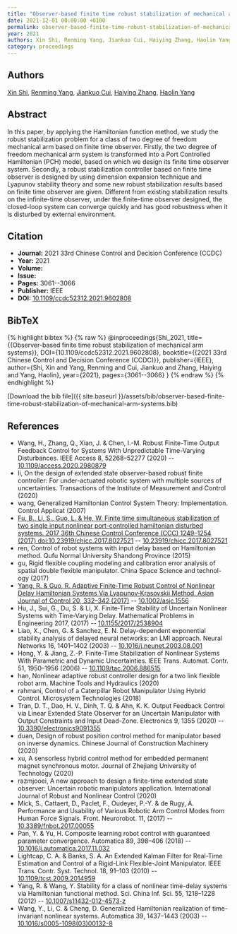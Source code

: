 ```yaml
---
title: "Observer-based finite time robust stabilization of mechanical arm systems"
date: 2021-12-01 00:00:00 +0100
permalink: observer-based-finite-time-robust-stabilization-of-mechanical-arm-systems
year: 2021
authors: Xin Shi, Renming Yang, Jiankuo Cui, Haiying Zhang, Haolin Yang
category: proceedings
---
```

 
## Authors
[Xin Shi](authors/xin-shi), [Renming Yang](authors/renming-yang), [Jiankuo Cui](authors/jiankuo-cui), [Haiying Zhang](authors/haiying-zhang), [Haolin Yang](authors/haolin-yang)
 
## Abstract
In this paper, by applying the Hamiltonian function method, we study the robust stabilization problem for a class of two degree of freedom mechanical arm based on finite time observer. Firstly, the two degree of freedom mechanical arm system is transformed into a Port Controlled Hamiltonian (PCH) model, based on which we design its finite time observer system. Secondly, a robust stabilization controller based on finite time observer is designed by using dimension expansion technique and Lyapunov stability theory and some new robust stabilization results based on finite time observer are given. Different from existing stabilization results on the infinite-time observer, under the finite-time observer designed, the closed-loop system can converge quickly and has good robustness when it is disturbed by external environment.
 
## Citation
- **Journal:** 2021 33rd Chinese Control and Decision Conference (CCDC)
- **Year:** 2021
- **Volume:** 
- **Issue:** 
- **Pages:** 3061--3066
- **Publisher:** IEEE
- **DOI:** [10.1109/ccdc52312.2021.9602808](https://doi.org/10.1109/ccdc52312.2021.9602808)
 
## BibTeX
{% highlight bibtex %}
{% raw %}
@inproceedings{Shi_2021,
  title={{Observer-based finite time robust stabilization of mechanical arm systems}},
  DOI={10.1109/ccdc52312.2021.9602808},
  booktitle={{2021 33rd Chinese Control and Decision Conference (CCDC)}},
  publisher={IEEE},
  author={Shi, Xin and Yang, Renming and Cui, Jiankuo and Zhang, Haiying and Yang, Haolin},
  year={2021},
  pages={3061--3066}
}
{% endraw %}
{% endhighlight %}
 
[Download the bib file]({{ site.baseurl }}/assets/bib/observer-based-finite-time-robust-stabilization-of-mechanical-arm-systems.bib)
 
## References
- Wang, H., Zhang, Q., Xian, J. & Chen, I.-M. Robust Finite-Time Output Feedback Control for Systems With Unpredictable Time-Varying Disturbances. IEEE Access 8, 52268–52277 (2020) -- [10.1109/access.2020.2980879](https://doi.org/10.1109/access.2020.2980879)
- li, On the design of extended state observer-based robust finite controller: For under-actuated robotic system with multiple sources of uncertainties. Transactions of the Institute of Measurement and Control (2020)
- wang, Generalized Hamiltonian Control System Theory: Implementation. Control Applicat (2007)
- [Fu, B., Li, S., Guo, L. & He, W. Finite time simultaneous stabilization of two single input nonlinear port-controlled hamiltonian disturbed systems. 2017 36th Chinese Control Conference (CCC) 1249–1254 (2017) doi:10.23919/chicc.2017.8027521](finite-time-simultaneous-stabilization-of-two-single-input-nonlinear-port-controlled-hamiltonian-disturbed-systems) -- [10.23919/chicc.2017.8027521](https://doi.org/10.23919/chicc.2017.8027521)
- ren, Control of robot systems with input delay based on Hamiltonian method. Qufu Normal University Shandong Province (2015)
- gu, Rigid flexible coupling modeling and calibration error analysis of spatial double flexible manipulator. China Space Science and technol-ogy (2017)
- [Yang, R. & Guo, R. Adaptive Finite‐Time Robust Control of Nonlinear Delay Hamiltonian Systems Via Lyapunov‐Krasovskii Method. Asian Journal of Control 20, 332–342 (2017)](adaptive-finite-time-robust-control-of-nonlinear-delay-hamiltonian-systems-via-lyapunov-krasovskii-method) -- [10.1002/asjc.1556](https://doi.org/10.1002/asjc.1556)
- Hu, J., Sui, G., Du, S. & Li, X. Finite‐Time Stability of Uncertain Nonlinear Systems with Time‐Varying Delay. Mathematical Problems in Engineering 2017, (2017) -- [10.1155/2017/2538904](https://doi.org/10.1155/2017/2538904)
- Liao, X., Chen, G. & Sanchez, E. N. Delay-dependent exponential stability analysis of delayed neural networks: an LMI approach. Neural Networks 16, 1401–1402 (2003) -- [10.1016/j.neunet.2003.08.001](https://doi.org/10.1016/j.neunet.2003.08.001)
- Hong, Y. & Jiang, Z.-P. Finite-Time Stabilization of Nonlinear Systems With Parametric and Dynamic Uncertainties. IEEE Trans. Automat. Contr. 51, 1950–1956 (2006) -- [10.1109/tac.2006.886515](https://doi.org/10.1109/tac.2006.886515)
- han, Nonlinear adaptive robust controller design for a two link flexible robot arm. Machine Tools and Hydraulics (2020)
- rahmani, Control of a Caterpillar Robot Manipulator Using Hybrid Control. Microsystem Technologies (2018)
- Tran, D. T., Dao, H. V., Dinh, T. Q. & Ahn, K. K. Output Feedback Control via Linear Extended State Observer for an Uncertain Manipulator with Output Constraints and Input Dead-Zone. Electronics 9, 1355 (2020) -- [10.3390/electronics9091355](https://doi.org/10.3390/electronics9091355)
- duan, Design of robust position control method for manipulator based on inverse dynamics. Chinese Journal of Construction Machinery (2020)
- xu, A sensorless hybrid control method for embedded permanent magnet synchronous motor. Journal of Zhejiang University of Technology (2020)
- razmjooei, A new approach to design a finite-time extended state observer: Uncertain robotic manipulators application. International Journal of Robust and Nonlinear Control (2020)
- Mick, S., Cattaert, D., Paclet, F., Oudeyer, P.-Y. & de Rugy, A. Performance and Usability of Various Robotic Arm Control Modes from Human Force Signals. Front. Neurorobot. 11, (2017) -- [10.3389/fnbot.2017.00055](https://doi.org/10.3389/fnbot.2017.00055)
- Pan, Y. & Yu, H. Composite learning robot control with guaranteed parameter convergence. Automatica 89, 398–406 (2018) -- [10.1016/j.automatica.2017.11.032](https://doi.org/10.1016/j.automatica.2017.11.032)
- Lightcap, C. A. & Banks, S. A. An Extended Kalman Filter for Real-Time Estimation and Control of a Rigid-Link Flexible-Joint Manipulator. IEEE Trans. Contr. Syst. Technol. 18, 91–103 (2010) -- [10.1109/tcst.2009.2014959](https://doi.org/10.1109/tcst.2009.2014959)
- Yang, R. & Wang, Y. Stability for a class of nonlinear time-delay systems via Hamiltonian functional method. Sci. China Inf. Sci. 55, 1218–1228 (2012) -- [10.1007/s11432-012-4573-z](https://doi.org/10.1007/s11432-012-4573-z)
- Wang, Y., Li, C. & Cheng, D. Generalized Hamiltonian realization of time-invariant nonlinear systems. Automatica 39, 1437–1443 (2003) -- [10.1016/s0005-1098(03)00132-8](https://doi.org/10.1016/s0005-1098(03)00132-8)

